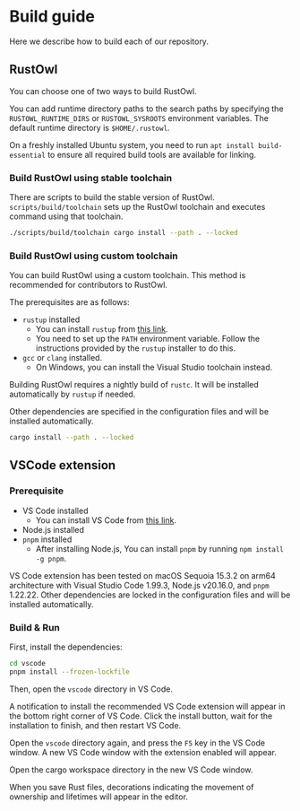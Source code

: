 # Build guide

Here we describe how to build each of our repository.

## RustOwl

You can choose one of two ways to build RustOwl.

You can add runtime directory paths to the search paths by specifying the `RUSTOWL_RUNTIME_DIRS` or `RUSTOWL_SYSROOTS` environment variables.
The default runtime directory is `$HOME/.rustowl`.

On a freshly installed Ubuntu system, you need to run `apt install build-essential` to ensure all required build tools are available for linking.

### Build RustOwl using stable toolchain

There are scripts to build the stable version of RustOwl.
`scripts/build/toolchain` sets up the RustOwl toolchain and executes command using that toolchain.

```bash
./scripts/build/toolchain cargo install --path . --locked
```

### Build RustOwl using custom toolchain

You can build RustOwl using a custom toolchain. This method is recommended for contributors to RustOwl.

The prerequisites are as follows:

- `rustup` installed
  - You can install `rustup` from [this link](https://rustup.rs/).
  - You need to set up the `PATH` environment variable. Follow the instructions provided by the `rustup` installer to do this.
- `gcc` or `clang` installed.
  - On Windows, you can install the Visual Studio toolchain instead.

Building RustOwl requires a nightly build of `rustc`. It will be installed automatically by `rustup` if needed.

Other dependencies are specified in the configuration files and will be installed automatically.

```bash
cargo install --path . --locked
```

## VSCode extension

### Prerequisite

- VS Code installed
  - You can install VS Code from [this link](https://code.visualstudio.com/).
- Node.js installed
- `pnpm` installed
  - After installing Node.js, You can install `pnpm` by running `npm install -g pnpm`.

VS Code extension has been tested on macOS Sequoia 15.3.2 on arm64 architecture with Visual Studio Code 1.99.3, Node.js v20.16.0, and `pnpm` 1.22.22.
Other dependencies are locked in the configuration files and will be installed automatically.

### Build & Run

First, install the dependencies:

```bash
cd vscode
pnpm install --frozen-lockfile
```

Then, open the `vscode` directory in VS Code.

A notification to install the recommended VS Code extension will appear in the bottom right corner of VS Code.
Click the install button, wait for the installation to finish, and then restart VS Code.

Open the `vscode` directory again, and press the `F5` key in the VS Code window.
A new VS Code window with the extension enabled will appear.

Open the cargo workspace directory in the new VS Code window.

When you save Rust files, decorations indicating the movement of ownership and lifetimes will appear in the editor.
